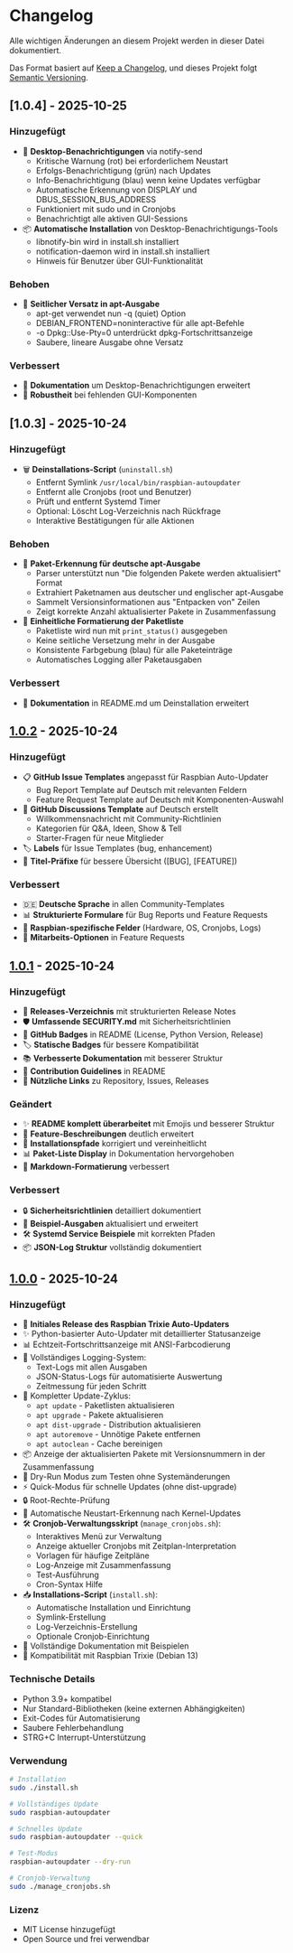 # Changelog

Alle wichtigen Änderungen an diesem Projekt werden in dieser Datei dokumentiert.

Das Format basiert auf [Keep a Changelog](https://keepachangelog.com/de/1.0.0/),
und dieses Projekt folgt [Semantic Versioning](https://semver.org/lang/de/).

## [1.0.4] - 2025-10-25

### Hinzugefügt
- 🔔 **Desktop-Benachrichtigungen** via notify-send
  - Kritische Warnung (rot) bei erforderlichem Neustart
  - Erfolgs-Benachrichtigung (grün) nach Updates
  - Info-Benachrichtigung (blau) wenn keine Updates verfügbar
  - Automatische Erkennung von DISPLAY und DBUS_SESSION_BUS_ADDRESS
  - Funktioniert mit sudo und in Cronjobs
  - Benachrichtigt alle aktiven GUI-Sessions
- 📦 **Automatische Installation** von Desktop-Benachrichtigungs-Tools
  - libnotify-bin wird in install.sh installiert
  - notification-daemon wird in install.sh installiert
  - Hinweis für Benutzer über GUI-Funktionalität

### Behoben
- 🐛 **Seitlicher Versatz in apt-Ausgabe**
  - apt-get verwendet nun -q (quiet) Option
  - DEBIAN_FRONTEND=noninteractive für alle apt-Befehle
  - -o Dpkg::Use-Pty=0 unterdrückt dpkg-Fortschrittsanzeige
  - Saubere, lineare Ausgabe ohne Versatz

### Verbessert
- 📝 **Dokumentation** um Desktop-Benachrichtigungen erweitert
- 🔧 **Robustheit** bei fehlenden GUI-Komponenten

## [1.0.3] - 2025-10-24

### Hinzugefügt
- 🗑️ **Deinstallations-Script** (`uninstall.sh`)
  - Entfernt Symlink `/usr/local/bin/raspbian-autoupdater`
  - Entfernt alle Cronjobs (root und Benutzer)
  - Prüft und entfernt Systemd Timer
  - Optional: Löscht Log-Verzeichnis nach Rückfrage
  - Interaktive Bestätigungen für alle Aktionen

### Behoben
- 🐛 **Paket-Erkennung für deutsche apt-Ausgabe**
  - Parser unterstützt nun "Die folgenden Pakete werden aktualisiert" Format
  - Extrahiert Paketnamen aus deutscher und englischer apt-Ausgabe
  - Sammelt Versionsinformationen aus "Entpacken von" Zeilen
  - Zeigt korrekte Anzahl aktualisierter Pakete in Zusammenfassung
- 🎨 **Einheitliche Formatierung der Paketliste**
  - Paketliste wird nun mit `print_status()` ausgegeben
  - Keine seitliche Versetzung mehr in der Ausgabe
  - Konsistente Farbgebung (blau) für alle Paketeinträge
  - Automatisches Logging aller Paketausgaben

### Verbessert
- 📝 **Dokumentation** in README.md um Deinstallation erweitert

## [1.0.2] - 2025-10-24

### Hinzugefügt
- 📋 **GitHub Issue Templates** angepasst für Raspbian Auto-Updater
  - Bug Report Template auf Deutsch mit relevanten Feldern
  - Feature Request Template auf Deutsch mit Komponenten-Auswahl
- 💬 **GitHub Discussions Template** auf Deutsch erstellt
  - Willkommensnachricht mit Community-Richtlinien
  - Kategorien für Q&A, Ideen, Show & Tell
  - Starter-Fragen für neue Mitglieder
- 🏷️ **Labels** für Issue Templates (bug, enhancement)
- 📝 **Titel-Präfixe** für bessere Übersicht ([BUG], [FEATURE])

### Verbessert
- 🇩🇪 **Deutsche Sprache** in allen Community-Templates
- 📊 **Strukturierte Formulare** für Bug Reports und Feature Requests
- 🎯 **Raspbian-spezifische Felder** (Hardware, OS, Cronjobs, Logs)
- 🤝 **Mitarbeits-Optionen** in Feature Requests

## [1.0.1] - 2025-10-24

### Hinzugefügt
- 📁 **Releases-Verzeichnis** mit strukturierten Release Notes
- 🛡️ **Umfassende SECURITY.md** mit Sicherheitsrichtlinien
- 🔗 **GitHub Badges** in README (License, Python Version, Release)
- 🏷️ **Statische Badges** für bessere Kompatibilität
- 📚 **Verbesserte Dokumentation** mit besserer Struktur
- 🤝 **Contribution Guidelines** in README
- 🔗 **Nützliche Links** zu Repository, Issues, Releases

### Geändert
- ✨ **README komplett überarbeitet** mit Emojis und besserer Struktur
- 📖 **Feature-Beschreibungen** deutlich erweitert
- 🔧 **Installationspfade** korrigiert und vereinheitlicht
- 📊 **Paket-Liste Display** in Dokumentation hervorgehoben
- 🎨 **Markdown-Formatierung** verbessert

### Verbessert
- 🔒 **Sicherheitsrichtlinien** detailliert dokumentiert
- 📝 **Beispiel-Ausgaben** aktualisiert und erweitert
- 🛠️ **Systemd Service Beispiele** mit korrekten Pfaden
- 📦 **JSON-Log Struktur** vollständig dokumentiert

## [1.0.0] - 2025-10-24

### Hinzugefügt
- 🚀 **Initiales Release des Raspbian Trixie Auto-Updaters**
- ✨ Python-basierter Auto-Updater mit detaillierter Statusanzeige
- 📊 Echtzeit-Fortschrittsanzeige mit ANSI-Farbcodierung
- 📝 Vollständiges Logging-System:
  - Text-Logs mit allen Ausgaben
  - JSON-Status-Logs für automatisierte Auswertung
  - Zeitmessung für jeden Schritt
- 🔄 Kompletter Update-Zyklus:
  - `apt update` - Paketlisten aktualisieren
  - `apt upgrade` - Pakete aktualisieren
  - `apt dist-upgrade` - Distribution aktualisieren
  - `apt autoremove` - Unnötige Pakete entfernen
  - `apt autoclean` - Cache bereinigen
- 📦 Anzeige der aktualisierten Pakete mit Versionsnummern in der Zusammenfassung
- 🧪 Dry-Run Modus zum Testen ohne Systemänderungen
- ⚡ Quick-Modus für schnelle Updates (ohne dist-upgrade)
- 🔒 Root-Rechte-Prüfung
- 🔄 Automatische Neustart-Erkennung nach Kernel-Updates
- 🛠️ **Cronjob-Verwaltungsskript** (`manage_cronjobs.sh`):
  - Interaktives Menü zur Verwaltung
  - Anzeige aktueller Cronjobs mit Zeitplan-Interpretation
  - Vorlagen für häufige Zeitpläne
  - Log-Anzeige mit Zusammenfassung
  - Test-Ausführung
  - Cron-Syntax Hilfe
- 📥 **Installations-Script** (`install.sh`):
  - Automatische Installation und Einrichtung
  - Symlink-Erstellung
  - Log-Verzeichnis-Erstellung
  - Optionale Cronjob-Einrichtung
- 📖 Vollständige Dokumentation mit Beispielen
- 🎯 Kompatibilität mit Raspbian Trixie (Debian 13)

### Technische Details
- Python 3.9+ kompatibel
- Nur Standard-Bibliotheken (keine externen Abhängigkeiten)
- Exit-Codes für Automatisierung
- Saubere Fehlerbehandlung
- STRG+C Interrupt-Unterstützung

### Verwendung
```bash
# Installation
sudo ./install.sh

# Vollständiges Update
sudo raspbian-autoupdater

# Schnelles Update
sudo raspbian-autoupdater --quick

# Test-Modus
raspbian-autoupdater --dry-run

# Cronjob-Verwaltung
sudo ./manage_cronjobs.sh
```

### Lizenz
- MIT License hinzugefügt
- Open Source und frei verwendbar

[1.0.2]: https://github.com/roimme65/raspbian-updater/releases/tag/v1.0.2
[1.0.1]: https://github.com/roimme65/raspbian-updater/releases/tag/v1.0.1
[1.0.0]: https://github.com/roimme65/raspbian-updater/releases/tag/v1.0.0
